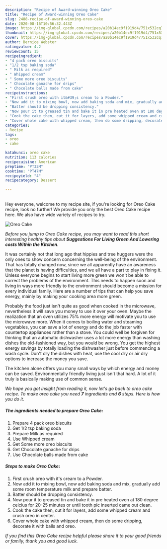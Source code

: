 ```yaml
---
description: "Recipe of Award-winning Oreo Cake"
title: "Recipe of Award-winning Oreo Cake"
slug: 2488-recipe-of-award-winning-oreo-cake
date: 2020-08-16T10:56:32.443Z
image: https://img-global.cpcdn.com/recipes/a20b14ec9f1919d4/751x532cq70/oreo-cake-recipe-main-photo.jpg
thumbnail: https://img-global.cpcdn.com/recipes/a20b14ec9f1919d4/751x532cq70/oreo-cake-recipe-main-photo.jpg
cover: https://img-global.cpcdn.com/recipes/a20b14ec9f1919d4/751x532cq70/oreo-cake-recipe-main-photo.jpg
author: Bernice Webster
ratingvalue: 4.2
reviewcount: 15
recipeingredient:
- "4 pack oreo biscuits"
- "1/2 tsp baking soda"
- " Milk as required"
- " Whipped cream"
- " Some more oreo biscuits"
- " Chocolate ganache for drips"
- " Chocolate balls made from cake"
recipeinstructions:
- "First crush oreo with it&#39;s cream to a Powder."
- "Now add it to mixing bowl, now add baking soda and mix, gradually add some room temperature milk and prepare batter."
- "Batter should be dropping consistency."
- "Now pour it to greased tin and bake it in pre heated oven at 180 degree celcius for 20-25 minutes or until tooth pic inserted came out clean."
- "Cook the cake then, cut it for layers, add some whipped cream and crush oreo in center."
- "Cover whole cake with whipped cream, then do some dripping, decorate it with balls and oreo."
categories:
- Recipe
tags:
- oreo
- cake

katakunci: oreo cake 
nutrition: 113 calories
recipecuisine: American
preptime: "PT32M"
cooktime: "PT47M"
recipeyield: "4"
recipecategory: Dessert

---
```

<br>
Hey everyone, welcome to my recipe site, if you're looking for Oreo Cake recipe, look no further! We provide you only the best Oreo Cake recipe here. We also have wide variety of recipes to try.
<br>


![Oreo Cake](https://img-global.cpcdn.com/recipes/a20b14ec9f1919d4/751x532cq70/oreo-cake-recipe-main-photo.jpg)

<i>Before you jump to Oreo Cake recipe, you may want to read this short interesting healthy tips about 
<strong>Suggestions For Living Green And Lowering costs Within the Kitchen</strong>.</i>
</br>

It was certainly not that long ago that hippies and tree huggers were the only ones to show concern concerning the well-being of the environment. That has totally changed now, since we all apparently have an awareness that the planet is having difficulties, and we all have a part to play in fixing it. Unless everyone begins to start living more green we won't be able to correct the problems of the environment. This needs to happen soon and living in ways more friendly to the environment should become a mission for every individual family. Here are a number of tips that can help you save energy, mainly by making your cooking area more green.

Probably the food just isn't quite as good when cooked in the microwave, nevertheless it will save you money to use it over your oven. Maybe the realization that an oven utilizes 75% more energy will motivate you to use the microwave more. When it comes to boiling water and steaming vegetables, you can save a lot of energy and do the job faster with countertop appliances rather than a stove. You could well be forgiven for thinking that an automatic dishwasher uses a lot more energy than washing dishes the old-fashioned way, but you would be wrong. You get the highest energy savings by totally loading the dishwasher just before commencing a wash cycle. Don't dry the dishes with heat, use the cool dry or air dry options to increase the money you save.

The kitchen alone offers you many small ways by which energy and money can be saved. Environmentally friendly living just isn't that hard. A lot of it truly is basically making use of common sense.


<i>We hope you got insight from reading it, now let's go back to oreo cake recipe. To make oreo cake you need <strong>7</strong> ingredients and <strong>6</strong> steps. Here is how you do it.
</i>

##### The ingredients needed to prepare Oreo Cake:

1. Prepare 4 pack oreo biscuits
1. Get 1/2 tsp baking soda
1. Prepare  Milk as required
1. Use  Whipped cream
1. Get  Some more oreo biscuits
1. Get  Chocolate ganache for drips
1. Use  Chocolate balls made from cake


##### Steps to make Oreo Cake:

1. First crush oreo with it&#39;s cream to a Powder.
1. Now add it to mixing bowl, now add baking soda and mix, gradually add some room temperature milk and prepare batter.
1. Batter should be dropping consistency.
1. Now pour it to greased tin and bake it in pre heated oven at 180 degree celcius for 20-25 minutes or until tooth pic inserted came out clean.
1. Cook the cake then, cut it for layers, add some whipped cream and crush oreo in center.
1. Cover whole cake with whipped cream, then do some dripping, decorate it with balls and oreo.


<i>If you find this Oreo Cake recipe helpful please share it to your good friends or family, thank you and good luck.</i>
